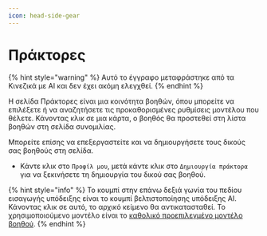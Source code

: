 ```yaml
---
icon: head-side-gear
---
```

# Πράκτορες


{% hint style="warning" %}
Αυτό το έγγραφο μεταφράστηκε από τα Κινεζικά με AI και δεν έχει ακόμη ελεγχθεί.
{% endhint %}




Η σελίδα Πράκτορες είναι μια κοινότητα βοηθών, όπου μπορείτε να επιλέξετε ή να αναζητήσετε τις προκαθορισμένες ρυθμίσεις μοντέλου που θέλετε. Κάνοντας κλικ σε μια κάρτα, ο βοηθός θα προστεθεί στη λίστα βοηθών στη σελίδα συνομιλίας.

Μπορείτε επίσης να επεξεργαστείτε και να δημιουργήσετε τους δικούς σας βοηθούς στη σελίδα.

* Κάντε κλικ στο `Προφίλ μου`, μετά κάντε κλικ στο `Δημιουργία πράκτορα` για να ξεκινήσετε τη δημιουργία του δικού σας βοηθού.

{% hint style="info" %}
Το κουμπί στην επάνω δεξιά γωνία του πεδίου εισαγωγής υπόδειξης είναι το κουμπί βελτιστοποίησης υπόδειξης AI. Κάνοντας κλικ σε αυτό, το αρχικό κείμενο θα αντικατασταθεί. Το χρησιμοποιούμενο μοντέλο είναι το [καθολικό προεπιλεγμένο μοντέλο βοηθού](broken-reference).
{% endhint %}